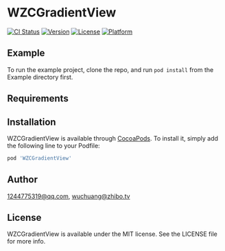 # WZCGradientView

[![CI Status](https://img.shields.io/travis/1244775319@qq.com/WZCGradientView.svg?style=flat)](https://travis-ci.org/1244775319@qq.com/WZCGradientView)
[![Version](https://img.shields.io/cocoapods/v/WZCGradientView.svg?style=flat)](https://cocoapods.org/pods/WZCGradientView)
[![License](https://img.shields.io/cocoapods/l/WZCGradientView.svg?style=flat)](https://cocoapods.org/pods/WZCGradientView)
[![Platform](https://img.shields.io/cocoapods/p/WZCGradientView.svg?style=flat)](https://cocoapods.org/pods/WZCGradientView)

## Example

To run the example project, clone the repo, and run `pod install` from the Example directory first.

## Requirements

## Installation

WZCGradientView is available through [CocoaPods](https://cocoapods.org). To install
it, simply add the following line to your Podfile:

```ruby
pod 'WZCGradientView'
```

## Author

1244775319@qq.com, wuchuang@zhibo.tv

## License

WZCGradientView is available under the MIT license. See the LICENSE file for more info.
